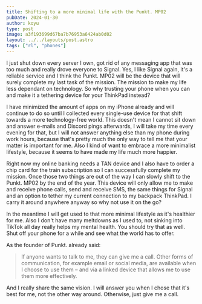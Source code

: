 ```yaml
---
title: Shifting to a more minimal life with the Punkt. MP02
pubDate: 2024-01-30
author: koyu
type: post
image: a3f193699d67ba7b76953a6424ab0d02
layout: ../../layouts/post.astro
tags: ["rl", "phones"]
---
```


I just shut down every server I own, got rid of any messaging app that was too much and really drove everyone to Signal. Yes, I like Signal again, it's a reliable service and I think the Punkt. MP02 will be the device that will surely complete my last task of the mission. The mission to make my life less dependant on technology. So why trusting your phone when you can and make it a tethering device for your ThinkPad instead?

I have minimized the amount of apps on my iPhone already and will continue to do so until I collected every single-use device for that shift towards a more technology-free world. This doesn't mean I cannot sit down and answer e-mails and Discord pings afterwards, I will take my time every evening for that, but I will not answer anything else than my phone during work hours, because that's pretty much the only way to tell me that your matter is important for me. Also I kind of want to embrace a more minimalist lifestyle, because it seems to have made my life much more happier.

Right now my online banking needs a TAN device and I also have to order a chip card for the train subscription so I can successfully complete my mission. Once those two things are out of the way I can slowly shift to the Punkt. MP02 by the end of the year. This device will only allow me to make and receive phone calls, send and receive SMS, the same things for Signal and an option to tether my current connection to my backpack ThinkPad. I carry it around anywhere anyway so why not use it on the go?

In the meantime I will get used to that more minimal lifestyle as it's healthier for me. Also I don't have many meltdowns as I used to, not sinking into TikTok all day really helps my mental health. You should try that as well. Shut off your phone for a while and see what the world has to offer.

As the founder of Punkt. already said:

> If anyone wants to talk to me, they can give me a call. Other forms of communication, for example email or social media, are available when I choose to use them – and via a linked device that allows me to use them more effectively.

And I really share the same vision. I will answer you when I chose that it's best for me, not the other way around. Otherwise, just give me a call.